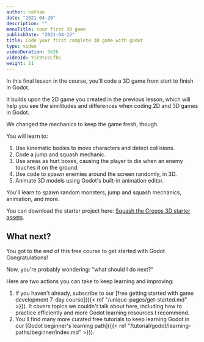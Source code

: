```yaml
---
author: nathan
date: "2021-04-20"
description: ""
menuTitle: Your first 3D game
publishDate: "2021-04-22"
title: Code your first complete 3D game with godot
type: video
videoDuration: 5626
videoId: YiE9tcoCfhE
weight: 11
---
```


In this final lesson in the course, you'll code a 3D game from start to finish in Godot.

It builds upon the 2D game you created in the previous lesson, which will help you see the similitudes and differences when coding 2D and 3D games in Godot.

We changed the mechanics to keep the game fresh, though.

You will learn to:

1. Use kinematic bodies to move characters and detect collisions.
1. Code a jump and squash mechanic.
1. Use areas as hurt boxes, causing the player to die when an enemy touches it on the ground.
1. Use code to spawn enemies around the screen randomly, in 3D.
1. Animate 3D models using Godot's built-in animation editor.

You'll learn to spawn random monsters, jump and squash mechanics, animation, and more.

You can download the starter project here: [Squash the Creeps 3D starter assets](https://github.com/GDQuest/godot-getting-started-2021/releases/tag/1.0.0).

## What next?

You got to the end of this free course to get started with Godot. Congratulations!

Now, you're probably wondering: "what should I do next?"

Here are two actions you can take to keep learning and improving:

1. If you haven't already, subscribe to our [free getting started with game development 7-day course]({{< ref "/unique-pages/get-started.md" >}}). It covers topics we couldn't talk about here, including how to practice efficiently and more Godot learning resources I recommend.
2. You'll find many more curated free tutorials to keep learning Godot in our [Godot beginner's learning path]({{< ref "/tutorial/godot/learning-paths/beginner/index.md" >}}).
